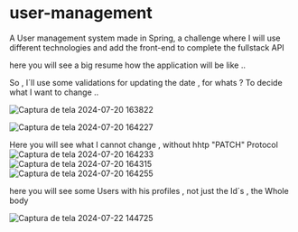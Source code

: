 # user-management
A User management system made in Spring, a challenge where I will use different technologies and add the front-end to complete the fullstack API

here you will see a big resume how the application will be like ..

So , I´ll use some validations for updating the date , for whats ? To decide what I want to change ..

![Captura de tela 2024-07-20 163822](https://github.com/user-attachments/assets/22dce145-90f3-4871-a0e7-5c0059a1c85c)


![Captura de tela 2024-07-20 164227](https://github.com/user-attachments/assets/dbaf289b-f968-45a1-ac17-f32cc4efd816)

Here you will see what I cannot change , without hhtp "PATCH" Protocol
![Captura de tela 2024-07-20 164233](https://github.com/user-attachments/assets/970f7369-d6b8-47c2-bf00-e34675666a07)
![Captura de tela 2024-07-20 164315](https://github.com/user-attachments/assets/4f24ecee-0347-4bcd-a8ad-86486a40a75c)
![Captura de tela 2024-07-20 164255](https://github.com/user-attachments/assets/77918472-6fdf-46f8-97cc-4c1fb2840576)

here you will see some Users with his profiles , not just the Id´s , the Whole body

![Captura de tela 2024-07-22 144725](https://github.com/user-attachments/assets/7dc4a4c5-f2f1-4c01-9dea-855ba8e774ee)
